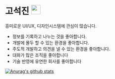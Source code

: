 # 고석진 <img src="https://raw.githubusercontent.com/MartinHeinz/MartinHeinz/master/wave.gif" width="30px">

흥미로운 UI/UX, 디자인시스템에 관심이 많습니다.

- 정보를 기록하고 나누는 것을 좋아합니다.
- 개발에 몰두 할 수 있는 환경을 좋아합니다.
- 주도적 개발하고 의견을 낼 수 있는 환경을 좋아합니다.
- 대화가 많은 조직을 좋아합니다
- 기술 반영에 유연한 회사를 좋아합니다

 [![Anurag's github stats](https://github-readme-stats.vercel.app/api?username=appear)](https://github.com/anuraghazra/github-readme-stats)
